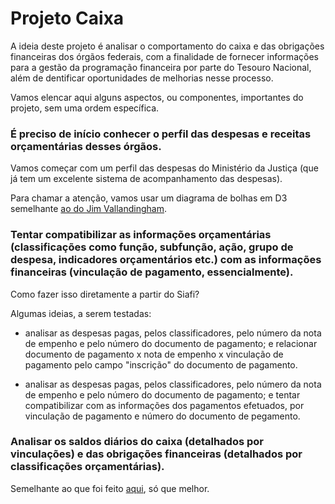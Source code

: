 # Projeto Caixa

A ideia deste projeto é analisar o comportamento do caixa e das obrigações financeiras dos órgãos federais, com a finalidade de fornecer informações para a gestão da programação financeira por parte do Tesouro Nacional, além de dentificar oportunidades de melhorias nesse processo.

Vamos elencar aqui alguns aspectos, ou componentes, importantes do projeto, sem uma ordem específica.

### É preciso de início conhecer o perfil das despesas e receitas orçamentárias desses órgãos.

Vamos começar com um perfil das despesas do Ministério da Justiça (que já tem um excelente sistema de acompanhamento das despesas).

Para chamar a atenção, vamos usar um diagrama de bolhas em D3 semelhante [ao do Jim Vallandingham](https://vallandingham.me/bubble_charts_with_d3v4.html).

### Tentar compatibilizar as informações orçamentárias (classificações como função, subfunção, ação, grupo de despesa, indicadores orçamentários etc.) com as informações financeiras (vinculação de pagamento, essencialmente). 

Como fazer isso diretamente a partir do Siafi?

Algumas ideias, a serem testadas:

* analisar as despesas pagas, pelos classificadores, pelo número da nota de empenho e pelo número do documento de pagamento; e relacionar documento de pagamento x nota de empenho x vinculação de pagamento pelo campo "inscrição" do documento de pagamento.

* analisar as despesas pagas, pelos classificadores, pelo número da nota de empenho e pelo número do documento de pagamento; e tentar compatibilizar com as informações dos pagamentos efetuados, por vinculação de pagamento e número do documento de pegamento.

### Analisar os saldos diários do caixa (detalhados por vinculações) e das obrigações financeiras (detalhados por classificações orçamentárias).

Semelhante ao que foi feito [aqui](https://github.com/TesouroNacional/puddles-puddles), só que melhor.

